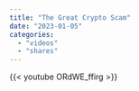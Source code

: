 ```yaml
---
title: "The Great Crypto Scam"
date: "2023-01-05"
categories:
  - "videos"
  - "shares"
---
```


{{< youtube ORdWE_ffirg >}}